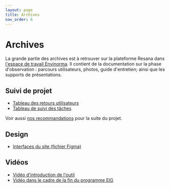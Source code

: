 ```yaml
---
layout: page
title: Archives
nav_order: 6
---
```


# Archives
La grande partie des archives est à retrouver sur la plateforme Resana dans [l'espace de travail Envinorma](https://resana.numerique.gouv.fr/public/perimetre/consulter/16981). Il contient de la documentation sur la phase d'observation : parcours utilisateurs, photos, guide d'entretien; ainsi que les supports de présentations.


## Suivi de projet
- [Tableau des retours utilisateurs](https://github.com/orgs/Envinorma/projects/2?fullscreen=true)
- [Tableau de suivi des tâches](https://github.com/orgs/Envinorma/projects/1?fullscreen=true)

Voir aussi [nos recommandations](http://localhost:4000/next_steps/recommendations) pour la suite du projet.

## Design
- [Interfaces du site (fichier Figma)](https://www.figma.com/file/F1yza21GVD8lkw7jz3ipDT/Envinorma?node-id=0%3A1)

## Vidéos
- [Vidéo d'introduction de l'outil](https://www.loom.com/share/41d0e1bc23bb489495a58b323fae0348?t=0)
- [Vidéo dans le cadre de la fin du programme EIG](https://www.youtube.com/watch?v=JMa3h5d-X0A&t=1s)
